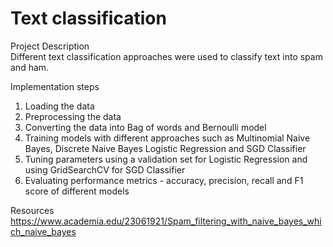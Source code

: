 # Text classification

Project Description
<br/>Different text classification approaches were used to classify text into spam and ham.

Implementation steps
<ol>
<li>Loading the data</li>
<li>Preprocessing the data</li>
<li>Converting the data into Bag of words and Bernoulli model</li>
<li>Training models with different approaches such as Multinomial Naive Bayes, Discrete Naive Bayes Logistic Regression and SGD Classifier</li>
<li>Tuning parameters using a validation set for Logistic Regression and using GridSearchCV for SGD Classifier</li>
<li>Evaluating performance metrics - accuracy, precision, recall and F1 score of different models</li>
</ol>

Resources
https://www.academia.edu/23061921/Spam_filtering_with_naive_bayes_which_naive_bayes
